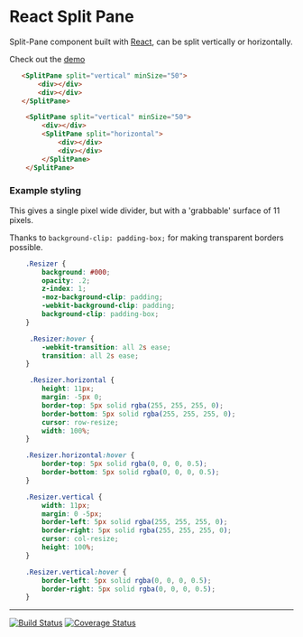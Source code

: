 # React Split Pane

Split-Pane component built with [React](http://facebook.github.io/react), can be split vertically or horizontally.

Check out the [demo](http://zonked-knife.surge.sh/)


```html
   <SplitPane split="vertical" minSize="50">
       <div></div>
       <div></div>
   </SplitPane>
```

```html
    <SplitPane split="vertical" minSize="50">
        <div></div>
        <SplitPane split="horizontal">
            <div></div>
            <div></div>
        </SplitPane>
    </SplitPane>
```

### Example styling

This gives a single pixel wide divider, but with a 'grabbable' surface of 11 pixels.

Thanks to ```background-clip: padding-box;``` for making transparent borders possible.


```css
    .Resizer {
        background: #000;
        opacity: .2;
        z-index: 1;
        -moz-background-clip: padding;
        -webkit-background-clip: padding;
        background-clip: padding-box;
    }

     .Resizer:hover {
        -webkit-transition: all 2s ease;
        transition: all 2s ease;
    }

     .Resizer.horizontal {
        height: 11px;
        margin: -5px 0;
        border-top: 5px solid rgba(255, 255, 255, 0);
        border-bottom: 5px solid rgba(255, 255, 255, 0);
        cursor: row-resize;
        width: 100%;
    }

    .Resizer.horizontal:hover {
        border-top: 5px solid rgba(0, 0, 0, 0.5);
        border-bottom: 5px solid rgba(0, 0, 0, 0.5);
    }

    .Resizer.vertical {
        width: 11px;
        margin: 0 -5px;
        border-left: 5px solid rgba(255, 255, 255, 0);
        border-right: 5px solid rgba(255, 255, 255, 0);
        cursor: col-resize;
        height: 100%;
    }

    .Resizer.vertical:hover {
        border-left: 5px solid rgba(0, 0, 0, 0.5);
        border-right: 5px solid rgba(0, 0, 0, 0.5);
    }
 ```

***

[![Build Status](https://img.shields.io/travis/tomkp/react-split-pane/master.svg?style=flat-square)](https://travis-ci.org/tomkp/react-split-pane)
[![Coverage Status](https://img.shields.io/coveralls/tomkp/react-calendar-pane/master.svg?style=flat-square)](https://coveralls.io/r/tomkp/react-split-pane)
